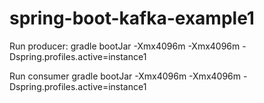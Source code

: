 # spring-boot-kafka-example1

Run producer:
gradle bootJar -Xmx4096m -Xmx4096m -Dspring.profiles.active=instance1

Run consumer 
gradle bootJar -Xmx4096m -Xmx4096m -Dspring.profiles.active=instance1  